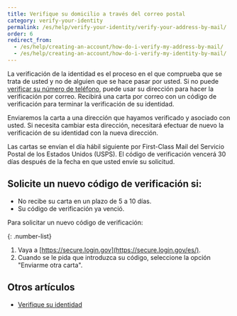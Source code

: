 ```yaml
---
title: Verifique su domicilio a través del correo postal
category: verify-your-identity
permalink: /es/help/verify-your-identity/verify-your-address-by-mail/
order: 6
redirect_from:
  - /es/help/creating-an-account/how-do-i-verify-my-address-by-mail/
  - /es/help/creating-an-account/how-do-i-verify-my-identity-by-mail/
---
```

La verificación de la identidad es el proceso en el que comprueba que se trata de usted y no de alguien que se hace pasar por usted.  Si no puede [verificar su número de teléfono](/es/help/verify-your-identity/phone-number/), puede usar su dirección para hacer la verificación por correo. Recibirá una carta por correo con un código de verificación para terminar la verificación de su identidad.

Enviaremos la carta a una dirección que hayamos verificado y asociado con usted. Si necesita cambiar esta dirección, necesitará efectuar de nuevo la verificación de su identidad con la nueva dirección.

Las cartas se envían el día hábil siguiente por First-Class Mail del Servicio Postal de los Estados Unidos (USPS). El código de verificación vencerá 30 días después de la fecha en que usted envíe su solicitud.

## Solicite un nuevo código de verificación si:

 * No recibe su carta en un plazo de 5 a 10 días.
 * Su código de verificación ya venció.

Para solicitar un nuevo código de verificación:

{: .number-list}
1. Vaya a [https://secure.login.gov](https://secure.login.gov/es/).
2. Cuando se le pida que introduzca su código, seleccione la opción "Enviarme otra carta".

## Otros artículos

- [Verifique su identidad](/es/help/verify-your-identity/how-to-verify-your-identity/)
